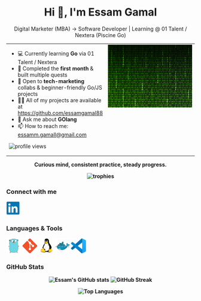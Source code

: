 <h1 align="center">Hi 👋, I'm Essam Gamal</h1>
<p align="center">
  Digital Marketer (MBA) → Software Developer | Learning @ 01 Talent / Nextera (Piscine Go)
</p>

<table>
  <tr>
    <td width="50%" valign="top">

- 💻 Currently learning **Go** via 01 Talent / Nextera  
- 🚀 Completed the **first month** & built multiple quests  
- 🤝 Open to **tech-marketing** collabs & beginner-friendly Go/JS projects
- 👨‍💻 All of my projects are available at https://github.com/essamgamal88
- 💬 Ask me about **GOlang**  
- 📫 How to reach me: <a href="mailto:essamm.gamall@gmail.com">essamm.gamall@gmail.com</a>

<p align="left">
  <img src="https://komarev.com/ghpvc/?username=EssamGamal88&label=Profile%20views&color=0e75b6&style=flat" alt="profile views">
</p>
    <td width="50%" align="center" valign="top">
  <img src="./matrix-code-animation-gif-free-animated-background-716.gif" alt="banner" width="100%">
</td>

  </tr>
</table>

<p align="center">
<strong>Curious mind, consistent practice, steady progress.
</p>

<!-- Trophies -->
<p align="center">
  <img src="https://github-profile-trophy.vercel.app/?username=EssamGamal88&theme=flat&margin-w=10&margin-h=10&row=1" alt="trophies">
</p>

### Connect with me
<p>
  <a href="https://www.linkedin.com/in/essamgamal/" target="_blank" aria-label="LinkedIn">
    <img src="https://raw.githubusercontent.com/devicons/devicon/master/icons/linkedin/linkedin-original.svg"
         alt="LinkedIn" width="36" height="36">
  </a>

</a>
</p>

### Languages & Tools
<p align="left">
  <img src="https://raw.githubusercontent.com/devicons/devicon/master/icons/go/go-original.svg" width="40" height="40" alt="Go">
  <img src="https://raw.githubusercontent.com/devicons/devicon/master/icons/git/git-original.svg" width="40" height="40" alt="Git">
  <img src="https://raw.githubusercontent.com/devicons/devicon/master/icons/linux/linux-original.svg" width="40" height="40" alt="Linux">
  <img src="https://raw.githubusercontent.com/devicons/devicon/master/icons/docker/docker-original.svg" width="40" height="40" alt="Docker">
  <img src="https://raw.githubusercontent.com/devicons/devicon/master/icons/vscode/vscode-original.svg" width="40" height="40" alt="VS Code">
</p>


### GitHub Stats
<p align="center">
  <img src="https://github-readme-stats.vercel.app/api?username=EssamGamal88&show_icons=true&hide_border=true" height="165" alt="Essam's GitHub stats"/>
  <img src="https://streak-stats.demolab.com?user=EssamGamal88&hide_border=true" height="165" alt="GitHub Streak"/>
</p>

<p align="center">
  <img src="https://github-readme-stats.vercel.app/api/top-langs?username=EssamGamal88&layout=compact&hide_border=true" height="165" alt="Top Languages"/>
</p>

<!-- نشاط (اختياري)
<p align="center">
  <img src="https://github-readme-activity-graph.vercel.app/graph?username=EssamGamal88&theme=github-compact&hide_border=true" alt="activity graph"/>
</p>
-->
